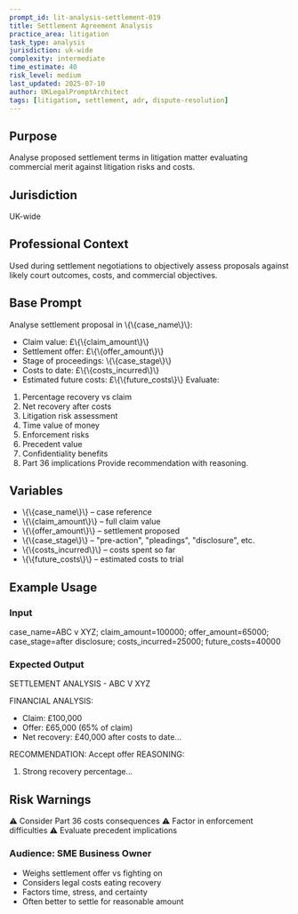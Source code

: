 ```yaml
---
prompt_id: lit-analysis-settlement-019
title: Settlement Agreement Analysis
practice_area: litigation
task_type: analysis
jurisdiction: uk-wide
complexity: intermediate
time_estimate: 40
risk_level: medium
last_updated: 2025-07-10
author: UKLegalPromptArchitect
tags: [litigation, settlement, adr, dispute-resolution]
---
```


## Purpose
Analyse proposed settlement terms in litigation matter evaluating commercial merit against litigation risks and costs.

## Jurisdiction
UK-wide

## Professional Context
Used during settlement negotiations to objectively assess proposals against likely court outcomes, costs, and commercial objectives.

## Base Prompt
Analyse settlement proposal in \\{\\{case_name\\}\\}:
- Claim value: £\\{\\{claim_amount\\}\\}
- Settlement offer: £\\{\\{offer_amount\\}\\}
- Stage of proceedings: \\{\\{case_stage\\}\\}
- Costs to date: £\\{\\{costs_incurred\\}\\}
- Estimated future costs: £\\{\\{future_costs\\}\\}
Evaluate:
1. Percentage recovery vs claim
2. Net recovery after costs
3. Litigation risk assessment
4. Time value of money
5. Enforcement risks
6. Precedent value
7. Confidentiality benefits
8. Part 36 implications
Provide recommendation with reasoning.

## Variables
- \\{\\{case_name\\}\\} – case reference
- \\{\\{claim_amount\\}\\} – full claim value
- \\{\\{offer_amount\\}\\} – settlement proposed
- \\{\\{case_stage\\}\\} – "pre-action", "pleadings", "disclosure", etc.
- \\{\\{costs_incurred\\}\\} – costs spent so far
- \\{\\{future_costs\\}\\} – estimated costs to trial

## Example Usage
### Input
case_name=ABC v XYZ; claim_amount=100000; offer_amount=65000; case_stage=after disclosure; costs_incurred=25000; future_costs=40000

### Expected Output
SETTLEMENT ANALYSIS - ABC V XYZ

FINANCIAL ANALYSIS:
- Claim: £100,000
- Offer: £65,000 (65% of claim)
- Net recovery: £40,000 after costs to date...

RECOMMENDATION: Accept offer
REASONING:
1. Strong recovery percentage...

## Risk Warnings
⚠️ Consider Part 36 costs consequences
⚠️ Factor in enforcement difficulties
⚠️ Evaluate precedent implications

### Audience: SME Business Owner
- Weighs settlement offer vs fighting on
- Considers legal costs eating recovery
- Factors time, stress, and certainty
- Often better to settle for reasonable amount
